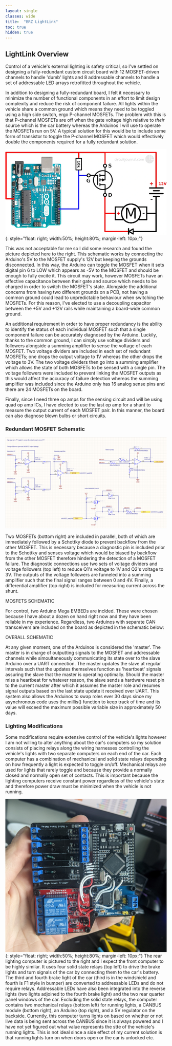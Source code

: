 ```yaml
---
layout: single
classes: wide
title:  "BRZ LightLink"
toc: true
hidden: true
---
```


## LightLink Overview

Control of a vehicle's external lighting is safety critical, so I've settled on designing a fully-redundant custom circuit board with 12 MOSFET-driven channels to handle 'dumb' lights and 8 addressable channels to handle a set of addressable LED arrays retrofitted throughout the vehicle. 

In addition to designing a fully-redundant board, I felt it necessary to minimize the number of functional components in an effort to limit design complexity and reduce the risk of component failure. All lights within the vehicle share a common ground which means they need to be toggled using a high side switch, ergo P-channel MOSFETs. The problem with this is that P-channel MOSFETs are off when the gate voltage high relative to *their* source which is the car battery whereas the Arduinos I will use to operate the MOSFETs run on 5V. A typical solution for this would be to include some form of transistor to toggle the P-channel MOSFET which would effectively double the components required for a fully redundant solution. 

![Picture of plan](/assets/img/brz/weird_arduino_p_channel_mosfet.png){: style="float: right; width:50%; height:80%; margin-left: 10px;"}

This was not acceptable for me so I did some research and found the picture depicted here to the right. This schematic works by connecting the Arduino's 5V to the MOSFET supply's 12V but keeping the grounds disconnected. In this way, the Arduino can toggle the MOSFET when it sets digital pin 6 to LOW which appears as -5V to the MOSFET and should be enough to fully excite it. This circuit may work, however MOSFETs have an effective capacitance between their gate and source which needs to be charged in order to switch the MOSFET's state. Alongside the additional concerns from having two different grounds on a PCB, not having a common ground could lead to unpredictable behaviour when switching the MOSFETs. For this reason, I've elected to use a decoupling capacitor between the +5V and +12V rails while maintaining a board-wide common ground. 

An additional requirement in order to have proper redundancy is the ability to identify the status of each individual MOSFET such that a single component failure can be accurately diagnosed by the Arduino. Luckily, thanks to the common ground, I can simply use voltage dividers and followers alongside a summing amplifier to sense the voltage of each MOSFET. Two voltage dividers are included in each set of redundant MOSFETs; one drops the output voltage to 1V whereas the other drops the voltage to 3V. The two voltage dividers then go into a summing amplifier which allows the state of both MOSFETs to be sensed with a single pin. The voltage followers were included to prevent linking the MOSFET outputs as this would affect the accuracy of failure detection whereas the summing amplifier was included since the Arduino only has 16 analog sense pins and there are 24 MOSFETs on the board. 

Finally, since I need three op amps for the sensing circuit and will be using quad op amp ICs, I have elected to use the last op amp for a shunt to measure the output current of each MOSFET pair. In this manner, the board can also diagnose blown bulbs or short circuits.

### Redundant MOSFET Schematic

![MOSFET schematic](/assets/img/brz/mosfet_schematic.PNG)

Two MOSFETs (bottom right) are included in parallel, both of which are immediately followed by a Schottky diode to prevent backflow from the other MOSFET. This is necessary because a diagnostic pin is included prior to the Schottky and senses voltage which would be biased by backflow from the other MOSFET therefore hindering the detection of a MOSFET failure. The diagnostic connections use two sets of voltage dividers and voltage followers (top left) to reduce Q1's voltage to 1V and Q2's voltage to 3V. The outputs of the voltage followers are funneled into a summing amplifier such that the final signal ranges between 0 and 4V. Finally, a differential amplifier (top right) is included for measuring current across the shunt.

MOSFETS SCHEMATIC

For control, two Arduino Mega EMBEDs are inclded. These were chosen because I have about a dozen on hand right now and they have been reliable in my experience. Regardless, two Arduinos with separate CAN transceivers are included on the board as depicted in the schematic below:

OVERALL SCHEMATIC

At any given moment, one of the Arduinos is considered the 'master'. The master is in charge of outputting signals to the MOSFET and addressable channels while simoultaneously communicating its state over to the slave Arduino over a UART connection. The master updates the slave at regular intervals such that the updates themselves function as 'heartbeat' signals assuring the slave that the master is operating optimally. Should the master miss a heartbeat for whatever reason, the slave sends a hardware reset pin to the current master after which it assumes the master role and resumes signal outputs based on the last state update it received over UART. This system also allows the Arduinos to swap roles ever 30 days since my asynchronous code uses the millis() function to keep track of time and its value will exceed the maximum possible variable size in approximately 50 days.

### Lighting Modifications

Some modifications require extensive control of the vehicle's lights however I am not willing to alter anything about the car's computers so my solution consists of placing relays along the wiring harnesses controlling the vehicle's lights with two separate computers on each end of the car. Each computer has a combination of mechanical and solid state relays depending on how frequently a light is expected to toggle on/off. Mechanical relays are used for lights that rarely toggle and because they provide a normally closed and normally open set of contacts. This is important because the lighting computers receive constant power regardless of the vehicle's state and therefore power draw must be minimized when the vehicle is not running.

![Rear light manager computer](/assets/img/brz/rear_light_manager.jpg){: style="float: right; width:50%; height:80%; margin-left: 10px;"} The rear lighting computer is pictured to the right and I expect the front computer to be highly similar. It uses four solid state relays (top left) to drive the brake lights and turn signals of the car by connecting them to the car's battery. The third and fourth brake light of the car (third is in the windshield and fourth is F1 style in bumper) are converted to addressable LEDs and do not require relays. Addressable LEDs have also been integrated into the reverse lights (two lights adjoined to the fourth brake light) and the two rear quarter panel windows of the car. Excluding the solid state relays, the computer contains two mechanical relays (bottom left) for running lights, a CANBUS module (bottom right), an Arduino (top right), and a 5V regulator on the backside. Currently, this computer turns lights on based on whether or not live data is being sent across the CANBUS since it is always powered and I have not yet figured out what value represents the stte of the vehicle's running lights. This is not ideal since a side effect of my current solution is that running lights turn on when doors open or the car is unlocked etc.